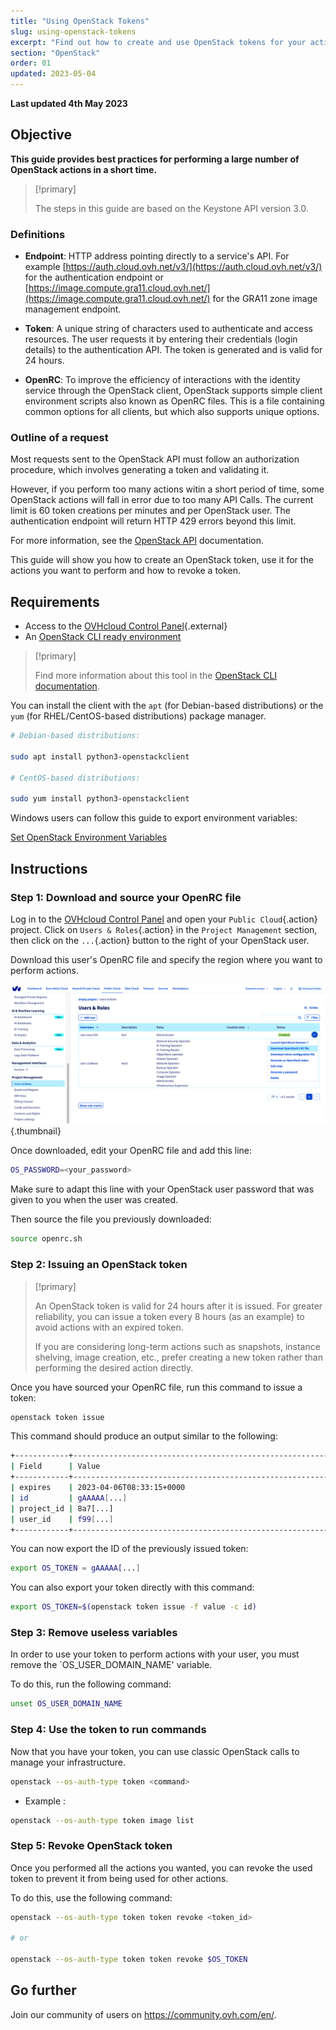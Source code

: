 ```yaml
---
title: "Using OpenStack Tokens"
slug: using-openstack-tokens
excerpt: "Find out how to create and use OpenStack tokens for your actions"
section: "OpenStack"
order: 01
updated: 2023-05-04
---
```


**Last updated 4th May 2023**

## Objective

**This guide provides best practices for performing a large number of OpenStack actions in a short time.**

> [!primary]
>
> The steps in this guide are based on the Keystone API version 3.0.
>

### Definitions

- **Endpoint**: HTTP address pointing directly to a service's API. For example [https://auth.cloud.ovh.net/v3/](https://auth.cloud.ovh.net/v3/) for the authentication endpoint or [https://image.compute.gra11.cloud.ovh.net/](https://image.compute.gra11.cloud.ovh.net/) for the GRA11 zone image management endpoint. 

- **Token**: A unique string of characters used to authenticate and access resources. The user requests it by entering their credentials (login details) to the authentication API. The token is generated and is valid for 24 hours.

- **OpenRC**: To improve the efficiency of interactions with the identity service through the OpenStack client, OpenStack supports simple client environment scripts also known as OpenRC files. This is a file containing common options for all clients, but which also supports unique options.

### Outline of a request

Most requests sent to the OpenStack API must follow an authorization procedure, which involves generating a token and validating it.

However, if you perform too many actions witin a short period of time, some OpenStack actions will fall in error due to too many API Calls. The current limit is 60 token creations per minutes and per OpenStack user. The authentication endpoint will return HTTP 429 errors beyond this limit.

For more information, see the [OpenStack API](http://developer.openstack.org/api-guide/quick-start/) documentation.

This guide will show you how to create an OpenStack token, use it for the actions you want to perform and how to revoke a token.

## Requirements 

- Access to the [OVHcloud Control Panel](https://www.ovh.com/auth/?action=gotomanager&from=https://www.ovh.co.uk/&ovhSubsidiary=GB){.external} 
- An [OpenStack CLI ready environment](/pages/platform/public-cloud/prepare_the_environment_for_using_the_openstack_api)

> [!primary]
>
> Find more information about this tool in the [OpenStack CLI documentation](https://docs.openstack.org/python-openstackclient/latest/).
>

You can install the client with the `apt` (for Debian-based distributions) or the `yum` (for RHEL/CentOS-based distributions) package manager.

```bash
# Debian-based distributions: 

sudo apt install python3-openstackclient

# CentOS-based distributions:

sudo yum install python3-openstackclient
```

Windows users can follow this guide to export environment variables: 

[Set OpenStack Environment Variables](/pages/platform/public-cloud/loading_openstack_environment_variables)

## Instructions

### Step 1: Download and source your OpenRC file

Log in to the [OVHcloud Control Panel](https://www.ovh.com/auth/?action=gotomanager&from=https://www.ovh.co.uk/&ovhSubsidiary=GB) and open your `Public Cloud`{.action} project. Click on `Users & Roles`{.action} in the `Project Management` section, then click on the `...`{.action} button to the right of your OpenStack user.<br>

Download this user's OpenRC file and specify the region where you want to perform actions.

![download openRC file](images/openrc.png){.thumbnail}

Once downloaded, edit your OpenRC file and add this line:

```bash
OS_PASSWORD=<your_password>
```

Make sure to adapt this line with your OpenStack user password that was given to you when the user was created.

Then source the file you previously downloaded:

```bash
source openrc.sh
```

### Step 2: Issuing an OpenStack token

> [!primary]
>
> An OpenStack token is valid for 24 hours after it is issued. For greater reliability, you can issue a token every 8 hours (as an example) to avoid actions with an expired token.
>
> If you are considering long-term actions such as snapshots, instance shelving, image creation, etc., prefer creating a new token rather than performing the desired action directly.
>

Once you have sourced your OpenRC file, run this command to issue a token:

```bash
openstack token issue
```

This command should produce an output similar to the following:

```bash
+------------+----------------------------------------------------------------+
| Field      | Value                                                          |
+------------+----------------------------------------------------------------+
| expires    | 2023-04-06T08:33:15+0000                                       |
| id         | gAAAAA[...]                                                    |
| project_id | 8a7[...]                                                       |
| user_id    | f99[...]                                                       |
+------------+----------------------------------------------------------------+
```

You can now export the ID of the previously issued token:

```bash
export OS_TOKEN = gAAAAA[...]
```

You can also export your token directly with this command: 

```bash
export OS_TOKEN=$(openstack token issue -f value -c id)
```

### Step 3: Remove useless variables

In order to use your token to perform actions with your user, you must remove the `OS_USER_DOMAIN_NAME' variable.

To do this, run the following command:

```bash
unset OS_USER_DOMAIN_NAME
```

### Step 4: Use the token to run commands

Now that you have your token, you can use classic OpenStack calls to manage your infrastructure.

```bash
openstack --os-auth-type token <command>
```

- Example : 

```bash
openstack --os-auth-type token image list
```

### Step 5: Revoke OpenStack token

Once you performed all the actions you wanted, you can revoke the used token to prevent it from being used for other actions.

To do this, use the following command:

```bash
openstack --os-auth-type token token revoke <token_id>

# or 

openstack --os-auth-type token token revoke $OS_TOKEN
```

## Go further

Join our community of users on <https://community.ovh.com/en/>.

